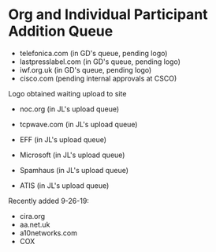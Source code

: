 # Org and Individual Participant Addition Queue

- telefonica.com (in GD's queue, pending logo)
- lastpresslabel.com (in GD's queue, pending logo)
- iwf.org.uk (in GD's queue, pending logo)
- cisco.com (pending internal approvals at CSCO)

Logo obtained waiting upload to site

- noc.org (in JL's upload queue)
- tcpwave.com (in JL's upload queue)
- EFF (in JL's upload queue)
- Microsoft (in JL's upload queue)

- Spamhaus (in JL's upload queue)
- ATIS (in JL's upload queue)

Recently added 9-26-19:
- cira.org 
- aa.net.uk
- a10networks.com 
- COX 

